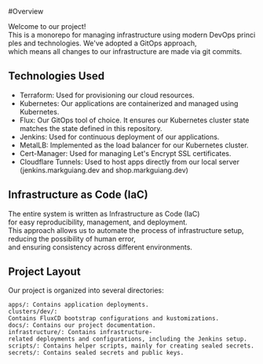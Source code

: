 #Overview

Welcome to our project! This is a monorepo for managing infrastructure using modern DevOps principles and technologies. We've adopted a GitOps approach, which means all changes to our infrastructure are made via git commits.

## Technologies Used

- Terraform: Used for provisioning our cloud resources.
- Kubernetes: Our applications are containerized and managed using Kubernetes.
- Flux: Our GitOps tool of choice. It ensures our Kubernetes cluster state matches the state defined in this repository.
- Jenkins: Used for continuous deployment of our applications.
- MetalLB: Implemented as the load balancer for our Kubernetes cluster.
- Cert-Manager: Used for managing Let's Encrypt SSL certificates. 
- Cloudflare Tunnels: Used to host apps directly from our local server (jenkins.markguiang.dev and shop.markguiang.dev)

## Infrastructure as Code (IaC)
The entire system is written as Infrastructure as Code (IaC) for easy reproducibility, management, and deployment. This approach allows us to automate the process of infrastructure setup, reducing the possibility of human error, and ensuring consistency across different environments.

## Project Layout
Our project is organized into several directories:

    apps/: Contains application deployments.
    clusters/dev/: Contains FluxCD bootstrap configurations and kustomizations.
    docs/: Contains our project documentation.
    infrastructure/: Contains infrastructure-related deployments and configurations, including the Jenkins setup.
    scripts/: Contains helper scripts, mainly for creating sealed secrets.
    secrets/: Contains sealed secrets and public keys.